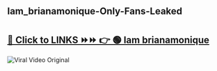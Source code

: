 
 ## Iam_brianamonique-Only-Fans-Leaked

# <h2><a href="https://clipsfans.com/Iam_brianamonique&ref=git">🔗 Click to LINKS ⏩⏩ 👉 🟢 Iam brianamonique </a></h2>

<a href="https://clipsfans.com/Iam_brianamonique&ref=git" rel="nofollow" data-target="animated-image.originalLink"><img src="https://i.ibb.co.com/xMMVF88/686577567.gif" alt="Viral Video Original" style="max-width: 100%; display: inline-block;" data-target="animated-image.originalImage"></a>
